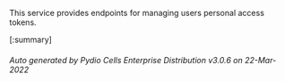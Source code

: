 






This service provides endpoints for managing users personal access tokens.

[:summary]

###### Auto generated by Pydio Cells Enterprise Distribution v3.0.6 on 22-Mar-2022

